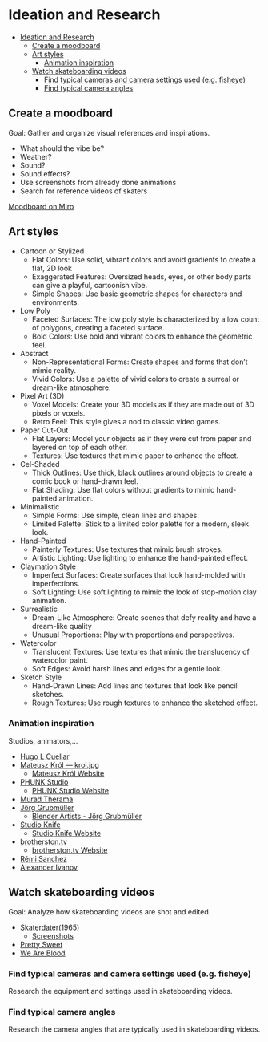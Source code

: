 # Ideation and Research

- [Ideation and Research](#ideation-and-research)
  - [Create a moodboard](#create-a-moodboard)
  - [Art styles](#art-styles)
    - [Animation inspiration](#animation-inspiration)
  - [Watch skateboarding videos](#watch-skateboarding-videos)
    - [Find typical cameras and camera settings used (e.g. fisheye)](#find-typical-cameras-and-camera-settings-used-eg-fisheye)
    - [Find typical camera angles](#find-typical-camera-angles)

## Create a moodboard

Goal: Gather and organize visual references and inspirations.

- What should the vibe be?
- Weather?
- Sound?
- Sound effects?
- Use screenshots from already done animations
- Search for reference videos of skaters

[Moodboard on Miro](https://miro.com/app/board/uXjVMhXxN68=/?share_link_id=148584472550)

## Art styles

- Cartoon or Stylized
   - Flat Colors: Use solid, vibrant colors and avoid gradients to create a flat, 2D look
   - Exaggerated Features: Oversized heads, eyes, or other body parts can give a playful, cartoonish vibe.
   - Simple Shapes: Use basic geometric shapes for characters and environments.
- Low Poly
   - Faceted Surfaces: The low poly style is characterized by a low count of polygons, creating a faceted surface.
   - Bold Colors: Use bold and vibrant colors to enhance the geometric feel.
- Abstract
   - Non-Representational Forms: Create shapes and forms that don’t mimic reality.
   - Vivid Colors: Use a palette of vivid colors to create a surreal or dream-like atmosphere.
- Pixel Art (3D)
  - Voxel Models: Create your 3D models as if they are made out of 3D pixels or voxels.
  - Retro Feel: This style gives a nod to classic video games.
- Paper Cut-Out
  - Flat Layers: Model your objects as if they were cut from paper and layered on top of each other.
  - Textures: Use textures that mimic paper to enhance the effect.
- Cel-Shaded
  - Thick Outlines: Use thick, black outlines around objects to create a comic book or hand-drawn feel.
  - Flat Shading: Use flat colors without gradients to mimic hand-painted animation.
- Minimalistic
  - Simple Forms: Use simple, clean lines and shapes.
  - Limited Palette: Stick to a limited color palette for a modern, sleek look.
- Hand-Painted
  - Painterly Textures: Use textures that mimic brush strokes.
  - Artistic Lighting: Use lighting to enhance the hand-painted effect.
- Claymation Style
  - Imperfect Surfaces: Create surfaces that look hand-molded with imperfections.
  - Soft Lighting: Use soft lighting to mimic the look of stop-motion clay animation.
-  Surrealistic
   -  Dream-Like Atmosphere: Create scenes that defy reality and have a dream-like quality
   -  Unusual Proportions: Play with proportions and perspectives.
- Watercolor
  - Translucent Textures: Use textures that mimic the translucency of watercolor paint.
  - Soft Edges: Avoid harsh lines and edges for a gentle look.
- Sketch Style
  - Hand-Drawn Lines: Add lines and textures that look like pencil sketches.
  - Rough Textures: Use rough textures to enhance the sketched effect.

### Animation inspiration

Studios, animators,...

- [Hugo L Cuellar](https://www.instagram.com/hugolcuellar/)
- [Mateusz Król — krol.jpg](https://www.instagram.com/krol.jpg/)
  - [Mateusz Król Website](https://www.mateuszkrol.com/)
- [PHUNK Studio](https://www.instagram.com/phunk.studio/)
  - [PHUNK Studio Website](https://www.phunk.studio/)
- [Murad Therama](https://www.instagram.com/murad_therama/)
- [Jörg Grubmüller](https://www.instagram.com/joergsla/)
  - [Blender Artists - Jörg Grubmüller](https://blenderartists.org/u/joergsla/activity/portfolio)
- [Studio Knife](https://www.instagram.com/studioknife/)
  - [Studio Knife Website](https://studioknife.com/)
- [brotherston.tv](https://www.instagram.com/brotherston.tv/)
  - [brotherston.tv Website](https://www.brotherston.tv/)
- [Rémi Sanchez](https://www.instagram.com/reming_art/)
- [Alexander Ivanov](https://www.instagram.com/jilrock1)

## Watch skateboarding videos

Goal: Analyze how skateboarding videos are shot and edited.

- [Skaterdater(1965)](https://www.youtube.com/watch?v=IhgrkjSyrJU)
  - [Screenshots](visual_references/Skaterdater)
- [Pretty Sweet](https://www.youtube.com/watch?v=-uajL18NcwU)
- [We Are Blood](https://www.youtube.com/watch?v=j5uc5PEs-DA)

### Find typical cameras and camera settings used (e.g. fisheye)

Research the equipment and settings used in skateboarding videos.

### Find typical camera angles

Research the camera angles that are typically used in skateboarding videos.